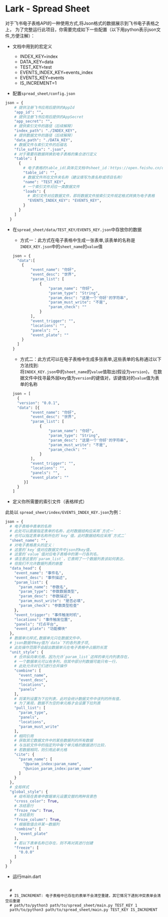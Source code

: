 # Lark - Spread Sheet

对于飞书电子表格API的一种使用方式,将Json格式的数据展示到飞书电子表格之上，
为了完整运行此项目，你需要完成如下一些配置（以下用python表示json文件,方便注解）：

- 文档中用到的宏定义     
  - INDEX_KEY=index
  - DATA_KEY=data
  - TEST_KEY=test
  - EVENTS_INDEX_KEY=events_index
  - EVENTS_KEY=events
  - IS_INCREMENT=1


- 配置`spread_sheet/config.json`

```python
json = {
    # 提供注册飞书应用后提供的AppId
    "app_id": "",
    # 提供注册飞书应用后提供的AppSecret
    "app_secret": "",
    # 提供索引文件的路径（后续解释）
    "index_path": "./INDEX_KEY",
    # 提供数据文件的路径（后续解释）
    "data_path": "./DATA_KEY",
    # 数据文件与索引文件的后缀名
    "file_suffix": ".json",
    # 对于需要将数据转换到电子表格的集合进行定义
    "table": [
      {
        # 电子表格的table_id(具体见文档中sheet_id：https://open.feishu.cn/document/server-docs/docs/sheets-v3/overview)
        "table_id": "",
        # 数据文件所在文件夹名称（建议填写为表名称或项目名称）
        "name": "TEST_KEY",
        # 一个索引文件对应一类数据文件
        "loads": {
          # 索引文件对应数据文件，即将数据文件按索引文件规定格式转换为电子表格
          "EVENTS_INDEX_KEY": "EVENTS_KEY",
        }
      }
    ]
  }
```

- 在`spread_sheet/data/TEST_KEY/EVENTS_KEY.json`中存放你的数据

  - 方式一：此方式在电子表格中生成一张表单,该表单的名称是`INDEX_KEY.json`中的`sheet_name`的`value`值
  ```python
  json = {
    "data":[
      {
          "event_name": "你好",
          "event_desc": "世界",
          "param_list": [
              {
                  "param_name": "你好",
                  "param_type": "String",
                  "param_desc": "这是一个'你好'的字符串",
                  "param_must_write": "不是",
                  "param_check": ""
              }
          ],
          "event_trigger": "",
          "locations": "",
          "panels": "",
          "event_plate": ""    
      }
    ] 
  }
  ```
  - 方式二：此方式可以在电子表格中生成多张表单,这些表单的名称通过以下方法找到:    
    将`INDEX_KEY.json`中的`sheet_name`的`value`值取出(假设为`version`)，
    在数据文件中找寻最外层key值为`version`的键值对，该键值对的`value`值为表单的名称
  ```python
  json = [
    {
    "version": "0.0.1",
    "data": [{
          "event_name": "你好",
          "event_desc": "世界",
          "param_list": [
              {
                  "param_name": "你好",
                  "param_type": "String",
                  "param_desc": "这是一个'你好'的字符串",
                  "param_must_write": "不是",
                  "param_check": ""
              }
          ],
          "event_trigger": "",
          "locations": "",
          "panels": "",
          "event_plate": ""    
       }]
    }
  ]  
  ```
- 定义你所需要的索引文件（表格样式）

此处以 `spread_sheet/index/EVENTS_INDEX_KEY.json`为例：
```python
json = {
  # 电子表格中表单的名称
  # 此处可以直接指定表单的名称，此时数据结构应采用`方式一`
  # 也可以指定表单名称所在的`key`值，此时数据结构应采用`方式二`
  "sheet_name": "",
  # 对电子表格表头的定义：
  # 这里的`key`值对应数据文件中json的key值，
  # 这里的`value`值对应电子表格中的第一行各列名，
  # 请注意这里的`param_list`，它表明了一个数据列表该如何表达，
  # 但我们不允许数据列表的嵌套
  "data_head": {
    "event_name": "事件名",
    "event_desc": "事件描述",
    "param_list": {
      "param_name": "参数名",
      "param_type": "参数数据类型",
      "param_desc": "参数描述",
      "param_must_write": "是否必填",
      "param_check": "参数类型检查"
    },
    "event_trigger": "事件触发时机",
    "locations": "事件触发位置",
    "panels": "打点平台",
    "event_plate": "功能模块"
  },
  # 数据单元样式,数据单元只在数据文件中，
  # json数据中key值为`data`下的各列表子项,
  # 此处操作范围不会超出数据单元在电子表格中占据的长宽
  "unit_style": {
    # 合并纵向单元格，因为允许`param_list`这样的单元内列表存在，
    # 一个数据单元可以有多列，但其中部分列数据可能只有一行，
    # 此处允许对它们进行合并操作
    "combine": [
      "event_name",
      "event_desc",
      "locations",
      "panels"
    ],
    # 将某列设置为下拉列表，此时会统计数据文件中该列的所有值，
    # 为了美观，数据不为空的单元格才会设置下拉列表
    "pull_list": [
      "param_type",
      "panels",
      "locations",
      "param_must_write"
    ],
    # 相同引用
    # 获取其它数据文件中的某些数据列的所有数据
    # 与当前文件中的指定列中每个单元格的数据进行比较，
    # 若数据相同，则引用此单元格
    "cite": {
      "param_name": [
        "@param_index:param_name",
        "@union_param_index:param_name"
      ]
    } 
  },
  # 全局样式
  "global_style": {
    # 给布局在表单中数据单元设置交替的两种背景色
    "cross_color": True,
    # 冻结首行
    "froze_row": True,
    # 冻结首列
    "froze_column": True,
    # 根据取值合并某一数据列
    "combine": [
      "event_plate"
    ],
    # 若以下表单名称已存在，则不再对其进行创建
    "freeze": [
      "0.0.0"
    ]
  }
}

```

- 运行main.dart
```shell

  # 
  # IS_INCREMENT: 电子表格中已存在的表单不会清空重建，其它情况下遇到冲突表单会清空后重建
  # path/to/python3 path/to/spread_sheet/main.py TEST_KEY 1 
  path/to/python3 path/to/spread_sheet/main.py TEST_KEY IS_INCREMENT 
```

<br>
<br>
<br>
<br>
<br>
<br>




